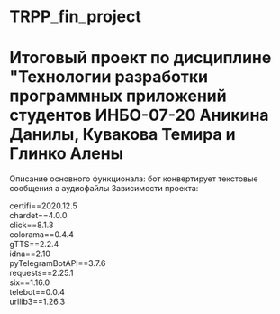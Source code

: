 # TRPP_fin_project
<h1>Итоговый проект по дисциплине "Технологии разработки программных приложений студентов ИНБО-07-20 Аникина Данилы, Кувакова Темира и Глинко Алены</h1>

Описание основного функционала: бот конвертирует текстовые сообщения а аудиофайлы
Зависимости проекта: <br>

certifi==2020.12.5 <br>
chardet==4.0.0 <br>
click==8.1.3 <br>
colorama==0.4.4 <br>
gTTS==2.2.4 <br>
idna==2.10 <br>
pyTelegramBotAPI==3.7.6 <br>
requests==2.25.1 <br>
six==1.16.0 <br>
telebot==0.0.4 <br>
urllib3==1.26.3 <br>
